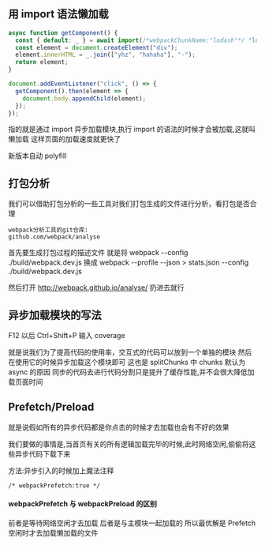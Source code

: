 ## 用 import 语法懒加载

```javascript
async function getComponent() {
  const { default: _ } = await import(/*webpackChunkName:"lodash"*/ "lodash");
  const element = document.createElement("div");
  element.innerHTML = _.join(["yhz", "hahaha"], "-");
  return element;
}

document.addEventListener("click", () => {
  getComponent().then(element => {
    document.body.appendChild(element);
  });
});
```

指的就是通过 import 异步加载模块,执行 import 的语法的时候才会被加载,这就叫懒加载
这样页面的加载速度就更快了

新版本自动 polyfill

## 打包分析

我们可以借助打包分析的一些工具对我们打包生成的文件进行分析，看打包是否合理

```
webpack分析工具的git仓库:
github.com/webpack/analyse
```

首先要生成打包过程的描述文件
就是将 webpack --config ./build/webpack.dev.js 换成
webpack --profile --json > stats.json --config ./build/webpack.dev.js

然后打开 http://webpack.github.io/analyse/ 扔进去就行

## 异步加载模块的写法

F12 以后 Ctrl+Shift+P 输入 coverage

就是说我们为了提高代码的使用率，交互式的代码可以放到一个单独的模块
然后在使用它的时候异步加载这个模块即可
这也是 splitChunks 中 chunks 默认为 async 的原因
同步的代码去进行代码分割只是提升了缓存性能,并不会很大降低加载页面时间

## Prefetch/Preload

就是说假如所有的异步代码都是你点击的时候才去加载也会有不好的效果

我们要做的事情是,当首页有关的所有逻辑加载完毕的时候,此时网络空闲,偷偷将这些异步代码下载下来

方法:异步引入的时候加上魔法注释

```
/* webpackPrefetch:true */
```

#### webpackPrefetch 与 webpackPreload 的区别

前者是等待网络空闲才去加载
后者是与主模块一起加载的
所以最优解是 Prefetch
空闲时才去加载懒加载的文件
